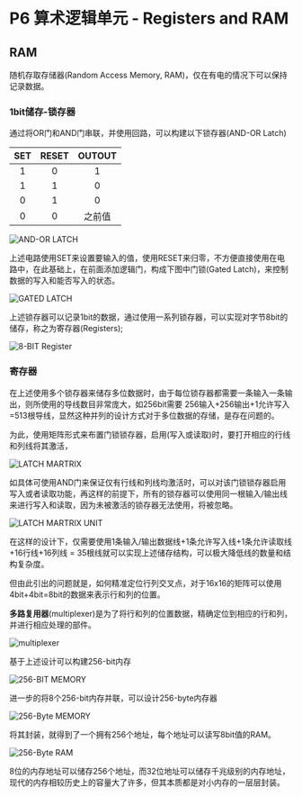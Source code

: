 # P6 算术逻辑单元 - Registers and RAM

## RAM

随机存取存储器(Random Access Memory, RAM)，仅在有电的情况下可以保持记录数据。

### 1bit储存-锁存器

通过将OR门和AND门串联，并使用回路，可以构建以下锁存器(AND-OR Latch)

|  SET  | RESET | OUTOUT |
| :---: | :---: | :----: |
|   1   |   0   |   1    |
|   1   |   1   |   0    |
|   0   |   1   |   0    |
|   0   |   0   | 之前值 |

![AND-OR LATCH](https://cdn.jsdelivr.net/gh/huchangjun-sjtu/picbed/image/20240116195012.png)

上述电路使用SET来设置要输入的值，使用RESET来归零，不方便直接使用在电路中，在此基础上，在前面添加逻辑门，构成下图中门锁(Gated Latch)，来控制数据的写入和能否写入的状态。

![GATED LATCH](https://cdn.jsdelivr.net/gh/huchangjun-sjtu/picbed/image/20240116195718.png)

上述锁存器可以记录1bit的数据，通过使用一系列锁存器，可以实现对字节8bit的储存，称之为寄存器(Registers);

![8-BIT Register](https://cdn.jsdelivr.net/gh/huchangjun-sjtu/picbed/image/20240116200909.png)

### 寄存器

在上述使用多个锁存器来储存多位数据时，由于每位锁存器都需要一条输入一条输出，则所使用的导线数目非常庞大，如256bit需要 256输入+256输出+1允许写入=513根导线，显然这种并列的设计方式对于多位数据的存储，是存在问题的。

为此，使用矩阵形式来布置门锁锁存器，启用(写入或读取)时，要打开相应的行线和列线将其激活，

![LATCH MARTRIX](https://cdn.jsdelivr.net/gh/huchangjun-sjtu/picbed/image/20240116202753.png)

如具体可使用AND门来保证仅有行线和列线均激活时，可以对该门锁锁存器启用写入或者读取功能，再这样的前提下，所有的锁存器可以使用同一根输入/输出线来进行写入和读取，因为未被激活的锁存器无法使用，将被忽略。

![LATCH MARTRIX UNIT](https://cdn.jsdelivr.net/gh/huchangjun-sjtu/picbed/image/20240116203154.png)

在这样的设计下，仅需要使用1条输入/输出数据线+1条允许写入线+1条允许读取线+16行线+16列线 = 35根线就可以实现上述储存结构，可以极大降低线的数量和结构复杂度。

但由此引出的问题就是，如何精准定位行列交叉点，对于16x16的矩阵可以使用4bit+4bit=8bit的数据来表示行和列的位置。

**多路复用器**(multiplexer)是为了将行和列的位置数据，精确定位到相应的行和列，并进行相应处理的部件。

![multiplexer](https://cdn.jsdelivr.net/gh/huchangjun-sjtu/picbed/image/20240116204153.png)

基于上述设计可以构建256-bit内存

![256-BIT MEMORY](https://cdn.jsdelivr.net/gh/huchangjun-sjtu/picbed/image/20240116204458.png)

进一步的将8个256-bit内存并联，可以设计256-byte内存器

![256-Byte MEMORY](https://cdn.jsdelivr.net/gh/huchangjun-sjtu/picbed/image/20240116204645.png)

将其封装，就得到了一个拥有256个地址，每个地址可以读写8bit值的RAM。

![256-Byte RAM](https://cdn.jsdelivr.net/gh/huchangjun-sjtu/picbed/image/20240116204843.png)

8位的内存地址可以储存256个地址，而32位地址可以储存千兆级别的内存地址，现代的内存相较历史上的容量大了许多，但其本质都是对小内存的一层层封装。
